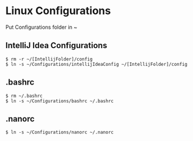 # Linux Configurations
Put Configurations folder in ~

## IntelliJ Idea Configurations
```
$ rm -r ~/[IntellijFolder]/config
$ ln -s ~/Configurations/intellijIdeaConfig ~/[IntellijFolder]/config
```

## .bashrc
```
$ rm ~/.bashrc
$ ln -s ~/Configurations/bashrc ~/.bashrc
```

## .nanorc
```
$ ln -s ~/Configurations/nanorc ~/.nanorc
```
